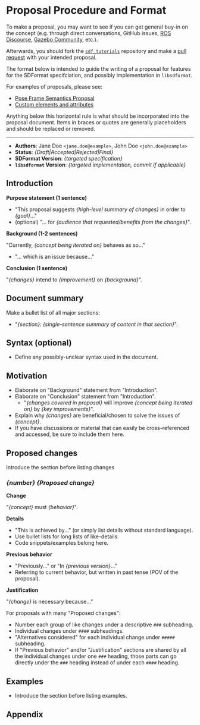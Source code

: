 # Proposal Procedure and Format

To make a proposal, you may want to see if you can get general buy-in on the
concept (e.g. through direct conversations, GitHub issues,
[ROS Discourse](https://discourse.ros.org/),
[Gazebo Community](https://community.gazebosim.org/), etc.).

Afterwards, you should fork the
[`sdf_tutorials`]( https://github.com/osrf/sdf_tutorials)
repository and make a
[pull request](https://github.com/osrf/sdf_tutorials/compare?expand=1) with
your intended proposal.

The format below is intended to guide the writing of a proposal for features
for the SDFormat specifciation, and possibly implementation in `libsdformat`.

For examples of proposals, please see:

* [Pose Frame Semantics Proposal](/tutorials?tut=pose_frame_semantics_proposal)
* [Custom elements and attributes](/tutorials?tut=custom_elements_attributes_proposal)

Anything below this horizontal rule is what should be incorporated into the
proposal document. Items in braces or quotes are generally placeholders and
should be replaced or removed.

<!--
TODO(eric): Add a link to root README to show how to preview a branch once
issue 2 is fixed.
-->

---

* **Authors**:
Jane Doe `<jane.doe@example>`,
John Doe `<john.doe@example>`
* **Status**: *{Draft|Accepted|Rejected|Final}*
* **SDFormat Version**: *{targeted specification}*
* **`libsdformat` Version**: *{targeted implementation, commit if applicable}*

## Introduction

**Purpose statement (1 sentence)**

* "This proposal suggests *{high-level summary of changes}* in order to
*{goal}*..."
* (optional) "... for *{audience that requested/benefits from the changes}*".

**Background (1-2 sentences)**

"Currently, *{concept being iterated on}* behaves as so..."
* "... which is an issue because..."

**Conclusion (1 sentence)**

"*{changes}* intend to *{improvement}* on *{background}*".

## Document summary

Make a bullet list of all major sections:

* "*{section}*: *{single-sentence summary of content in that section}*".

## Syntax (optional)

* Define any possibly-unclear syntax used in the document.

## Motivation

* Elaborate on "Background" statement from "Introduction".
* Elaborate on "Conclusion" statement from "Introduction".
  * "*{changes covered in proposal}* will improve *{concept being iterated on}* by *{key improvements}*".
* Explain why *{changes}* are beneficial/chosen to solve the issues of *{concept}*.
* If you have discussions or material that can easily be cross-referenced and
  accessed, be sure to include them here.

## Proposed changes

Introduce the section before listing changes

### *{number}* *{Proposed change}*

**Change**

"*{concept}* must *{behavior}*".

**Details**

* "This is achieved by..." (or simply list details without standard language).
* Use bullet lists for long lists of like-details.
* Code snippets/examples belong here.

**Previous behavior**

* "Previously..." or "In *{previous version}*..."
* Referring to current behavior, but written in past tense (POV of the
proposal).

**Justification**

"*{change}* is necessary because..."

For proposals with many "Proposed changes":

* Number each group of like changes under a descriptive `###` subheading.
* Individual changes under `####` subheadings.
* "Alternatives considered" for each individual change under `#####` subheading.
* If "Previous behavior" and/or "Justification" sections are shared by all the
individual changes under one `###` heading, those parts can go directly under
the `###` heading instead of under each `####` heading.

## Examples

* Introduce the section before listing examples.

## Appendix
